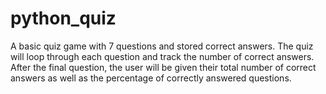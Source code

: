 # python_quiz
A basic quiz game with 7 questions and stored correct answers. The quiz will loop through each question and track the number of correct answers. After the final question, the user will be given their total number of correct answers as well as the percentage of correctly answered questions.
